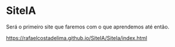 # SiteIA
Será o primeiro site que faremos com o que aprendemos até então.

https://rafaelcostadelima.github.io/SiteIA/SiteIa/index.html
